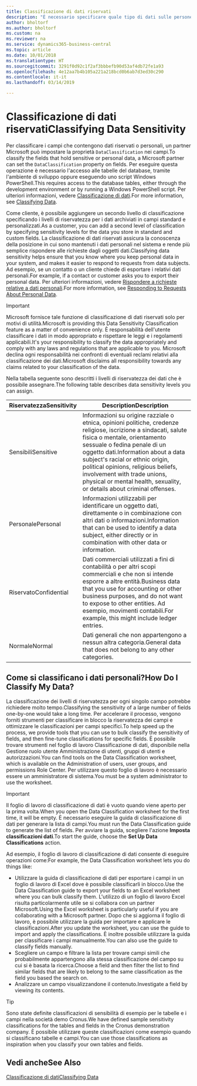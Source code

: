 ```yaml
---
title: Classificazione di dati riservati
description: "È necessario specificare quale tipo di dati sulle persone memorizzare in modo da rispondere alle richieste dell'oggetto dati."
author: bholtorf
ms.author: bholtorf
ms.custom: na
ms.reviewer: na
ms.service: dynamics365-business-central
ms.topic: article
ms.date: 10/01/2018
ms.translationtype: HT
ms.sourcegitcommit: 3291f0d92c1f2af3bbbefb90d53af4db72fe1a93
ms.openlocfilehash: 4e12aa7b4b105a221a218bcd0b6ab7d3ed30c290
ms.contentlocale: it-it
ms.lasthandoff: 03/14/2019

---
```


# <a name="classifying-data-sensitivity"></a><span data-ttu-id="06e43-103">Classificazione di dati riservati</span><span class="sxs-lookup"><span data-stu-id="06e43-103">Classifying Data Sensitivity</span></span>
<span data-ttu-id="06e43-104">Per classificare i campi che contengono dati riservati o personali, un partner Microsoft può impostare la proprietà ```DataClassification``` nei campi.</span><span class="sxs-lookup"><span data-stu-id="06e43-104">To classify the fields that hold sensitive or personal data, a Microsoft partner can set the ```DataClassification``` property on fields.</span></span> <span data-ttu-id="06e43-105">Per eseguire questa operazione è necessario l'accesso alle tabelle del database, tramite l'ambiente di sviluppo oppure eseguendo uno script Windows PowerShell.</span><span class="sxs-lookup"><span data-stu-id="06e43-105">This requires access to the database tables, either through the development environment or by running a Windows PowerShell script.</span></span> <span data-ttu-id="06e43-106">Per ulteriori informazioni, vedere [Classificazione di dati](https://docs.microsoft.com/en-us/dynamics-nav/classifying-data).</span><span class="sxs-lookup"><span data-stu-id="06e43-106">For more information, see [Classifying Data](https://docs.microsoft.com/en-us/dynamics-nav/classifying-data).</span></span>  

<span data-ttu-id="06e43-107">Come cliente, è possibile aggiungere un secondo livello di classificazione specificando i livelli di riservatezza per i dati archiviati in campi standard e personalizzati.</span><span class="sxs-lookup"><span data-stu-id="06e43-107">As a customer, you can add a second level of classification by specifying sensitivity levels for the data you store in standard and custom fields.</span></span> <span data-ttu-id="06e43-108">La classificazione di dati riservati assicura la conoscenza della posizione in cui sono mantenuti i dati personali nel sistema e rende più semplice rispondere alle richieste dagli oggetti dati.</span><span class="sxs-lookup"><span data-stu-id="06e43-108">Classifying data sensitivity helps ensure that you know where you keep personal data in your system, and makes it easier to respond to requests from data subjects.</span></span> <span data-ttu-id="06e43-109">Ad esempio, se un contatto o un cliente chiede di esportare i relativi dati personali.</span><span class="sxs-lookup"><span data-stu-id="06e43-109">For example, if a contact or customer asks you to export their personal data.</span></span> <span data-ttu-id="06e43-110">Per ulteriori informazioni, vedere [Rispondere a richieste relative a dati personali](admin-responding-to-requests-about-personal-data.md).</span><span class="sxs-lookup"><span data-stu-id="06e43-110">For more information, see [Responding to Requests About Personal Data](admin-responding-to-requests-about-personal-data.md).</span></span>

> [!Important]
> <span data-ttu-id="06e43-111">Microsoft fornisce tale funzione di classificazione di dati riservati solo per motivi di utilità.</span><span class="sxs-lookup"><span data-stu-id="06e43-111">Microsoft is providing this Data Sensitivity Classification feature as a matter of convenience only.</span></span> <span data-ttu-id="06e43-112">È responsabilità dell'utente classificare i dati in modo appropriato e rispettare le leggi e i regolamenti applicabili.</span><span class="sxs-lookup"><span data-stu-id="06e43-112">It's your responsibility to classify the data appropriately and comply with any laws and regulations that are applicable to you.</span></span> <span data-ttu-id="06e43-113">Microsoft declina ogni responsabilità nei confronti di eventuali reclami relativi alla classificazione dei dati.</span><span class="sxs-lookup"><span data-stu-id="06e43-113">Microsoft disclaims all responsibility towards any claims related to your classification of the data.</span></span>  

<span data-ttu-id="06e43-114">Nella tabella seguente sono descritti i livelli di riservatezza dei dati che è possibile assegnare.</span><span class="sxs-lookup"><span data-stu-id="06e43-114">The following table describes data sensitivity levels you can assign.</span></span>

|<span data-ttu-id="06e43-115">Riservatezza</span><span class="sxs-lookup"><span data-stu-id="06e43-115">Sensitivity</span></span>|<span data-ttu-id="06e43-116">Description</span><span class="sxs-lookup"><span data-stu-id="06e43-116">Description</span></span>|
|----|----|
|<span data-ttu-id="06e43-117">Sensibili</span><span class="sxs-lookup"><span data-stu-id="06e43-117">Sensitive</span></span> | <span data-ttu-id="06e43-118">Informazioni su origine razziale o etnica, opinioni politiche, credenze religiose, iscrizione a sindacati, salute fisica o mentale, orientamento sessuale o fedina penale di un oggetto dati.</span><span class="sxs-lookup"><span data-stu-id="06e43-118">Information about a data subject's racial or ethnic origin, political opinions, religious beliefs, involvement with trade unions, physical or mental health, sexuality, or details about criminal offenses.</span></span> |
|<span data-ttu-id="06e43-119">Personale</span><span class="sxs-lookup"><span data-stu-id="06e43-119">Personal</span></span> | <span data-ttu-id="06e43-120">Informazioni utilizzabili per identificare un oggetto dati, direttamente o in combinazione con altri dati o informazioni.</span><span class="sxs-lookup"><span data-stu-id="06e43-120">Information that can be used to identify a data subject, either directly or in combination with other data or information.</span></span>|
|<span data-ttu-id="06e43-121">Riservato</span><span class="sxs-lookup"><span data-stu-id="06e43-121">Confidential</span></span> | <span data-ttu-id="06e43-122">Dati commerciali utilizzati a fini di contabilità o per altri scopi commerciali e che non si intende esporre a altre entità.</span><span class="sxs-lookup"><span data-stu-id="06e43-122">Business data that you use for accounting or other business purposes, and do not want to expose to other entities.</span></span> <span data-ttu-id="06e43-123">Ad esempio, movimenti contabili.</span><span class="sxs-lookup"><span data-stu-id="06e43-123">For example, this might include ledger entries.</span></span>|
|<span data-ttu-id="06e43-124">Normale</span><span class="sxs-lookup"><span data-stu-id="06e43-124">Normal</span></span> | <span data-ttu-id="06e43-125">Dati generali che non appartengono a nessun altra categoria.</span><span class="sxs-lookup"><span data-stu-id="06e43-125">General data that does not belong to any other categories.</span></span>|

## <a name="how-do-i-classify-my-data"></a><span data-ttu-id="06e43-126">Come si classificano i dati personali?</span><span class="sxs-lookup"><span data-stu-id="06e43-126">How Do I Classify My Data?</span></span>
<span data-ttu-id="06e43-127">La classificazione dei livelli di riservatezza per ogni singolo campo potrebbe richiedere molto tempo.</span><span class="sxs-lookup"><span data-stu-id="06e43-127">Classifying the sensitivity of a large number of fields one-by-one would take a long time.</span></span> <span data-ttu-id="06e43-128">Per accelerare il processo, vengono forniti strumenti per classificare in blocco la riservatezza dei campi e ottimizzare le classificazioni per campi specifici.</span><span class="sxs-lookup"><span data-stu-id="06e43-128">To help speed up the process, we provide tools that you can use to bulk classify the sensitivity of fields, and then fine-tune classifications for specific fields.</span></span> <span data-ttu-id="06e43-129">È possibile trovare strumenti nel foglio di lavoro Classificazione di dati, disponibile nella Gestione ruolo utente Amministrazione di utenti, gruppi di utenti e autorizzazioni.</span><span class="sxs-lookup"><span data-stu-id="06e43-129">You can find tools on the Data Classification worksheet, which is available on the Administration of users, user groups, and permissions Role Center.</span></span> <span data-ttu-id="06e43-130">Per utilizzare questo foglio di lavoro è necessario essere un amministratore di sistema.</span><span class="sxs-lookup"><span data-stu-id="06e43-130">You must be a system administrator to use the worksheet.</span></span>

> [!Important]
> <span data-ttu-id="06e43-131">Il foglio di lavoro di classificazione di dati è vuoto quando viene aperto per la prima volta.</span><span class="sxs-lookup"><span data-stu-id="06e43-131">When you open the Data Classification worksheet for the first time, it will be empty.</span></span> <span data-ttu-id="06e43-132">È necessario eseguire la guida di classificazione di dati per generare la lista di campi.</span><span class="sxs-lookup"><span data-stu-id="06e43-132">You must run the Data Classification guide to generate the list of fields.</span></span> <span data-ttu-id="06e43-133">Per avviare la guida, scegliere l'azione **Imposta classificazioni dati**.</span><span class="sxs-lookup"><span data-stu-id="06e43-133">To start the guide, choose the **Set Up Data Classifications** action.</span></span>

<span data-ttu-id="06e43-134">Ad esempio, il foglio di lavoro di classificazione di dati consente di eseguire operazioni come:</span><span class="sxs-lookup"><span data-stu-id="06e43-134">For example, the Data Classification worksheet lets you do things like:</span></span>  

* <span data-ttu-id="06e43-135">Utilizzare la guida di classificazione di dati per esportare i campi in un foglio di lavoro di Excel dove è possibile classificarli in blocco.</span><span class="sxs-lookup"><span data-stu-id="06e43-135">Use the Data Classification guide to export your fields to an Excel worksheet where you can bulk classify them.</span></span> <span data-ttu-id="06e43-136">L'utilizzo di un foglio di lavoro Excel risulta particolarmente utile se si collabora con un partner Microsoft.</span><span class="sxs-lookup"><span data-stu-id="06e43-136">Using the Excel worksheet is particularly useful if you are collaborating with a Microsoft partner.</span></span> <span data-ttu-id="06e43-137">Dopo che si aggiorna il foglio di lavoro, è possibile utilizzare la guida per importare e applicare le classificazioni.</span><span class="sxs-lookup"><span data-stu-id="06e43-137">After you update the worksheet, you can use the guide to import and apply the classifications.</span></span> <span data-ttu-id="06e43-138">È inoltre possibile utilizzare la guida per classificare i campi manualmente.</span><span class="sxs-lookup"><span data-stu-id="06e43-138">You can also use the guide to classify fields manually.</span></span>  
* <span data-ttu-id="06e43-139">Scegliere un campo e filtrare la lista per trovare campi simili che probabilmente appartengono alla stessa classificazione del campo su cui si è basata la ricerca.</span><span class="sxs-lookup"><span data-stu-id="06e43-139">Choose a field and then filter the list to find similar fields that are likely to belong to the same classification as the field you based the search on.</span></span>  
* <span data-ttu-id="06e43-140">Analizzare un campo visualizzandone il contenuto.</span><span class="sxs-lookup"><span data-stu-id="06e43-140">Investigate a field by viewing its contents.</span></span>  

> [!Tip]
> <span data-ttu-id="06e43-141">Sono state definite classificazioni di sensibilità di esempio per le tabelle e i campi nella società demo Cronus.</span><span class="sxs-lookup"><span data-stu-id="06e43-141">We have defined sample sensitivity classifications for the tables and fields in the Cronus demonstration company.</span></span> <span data-ttu-id="06e43-142">È possibile utilizzare queste classificazioni come esempio quando si classificano tabelle e campi.</span><span class="sxs-lookup"><span data-stu-id="06e43-142">You can use those classifications as inspiration when you classify your own tables and fields.</span></span>

## <a name="see-also"></a><span data-ttu-id="06e43-143">Vedi anche</span><span class="sxs-lookup"><span data-stu-id="06e43-143">See Also</span></span>
[<span data-ttu-id="06e43-144">Classificazione di dati</span><span class="sxs-lookup"><span data-stu-id="06e43-144">Classifying Data</span></span>](https://docs.microsoft.com/en-us/dynamics-nav/classifying-data)  

